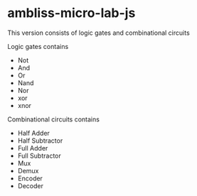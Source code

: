# ambliss-micro-lab-js

This version consists of logic gates and combinational circuits
 
Logic gates contains
<ul>
  <li>Not</li>
  <li>And</li>
  <li>Or</li>
  <li>Nand</li>
  <li>Nor</li>
  <li>xor</li>
  <li>xnor</li>
</ul>

Combinational circuits contains
<ul>
    <li>Half Adder</li>
    <li>Half Subtractor</li>
    <li>Full Adder</li>
    <li>Full Subtractor</li>
    <li>Mux</li>
    <li>Demux</li>
    <li>Encoder</li>
    <li>Decoder</li>
</ul>